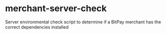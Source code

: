 merchant-server-check
=====================

Server environmental check script to determine if a BitPay merchant has the correct dependencies installed
